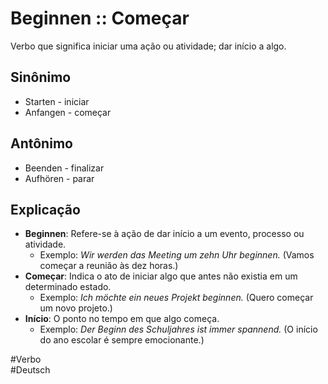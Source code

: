 # Beginnen :: Começar
<!--SR:!2024-11-08,4,270-->
Verbo que significa iniciar uma ação ou atividade; dar início a algo.

## Sinônimo
- Starten - iniciar  
- Anfangen - começar  

## Antônimo
- Beenden - finalizar  
- Aufhören - parar  

## Explicação
- **Beginnen**: Refere-se à ação de dar início a um evento, processo ou atividade.
  - Exemplo: *Wir werden das Meeting um zehn Uhr beginnen.* (Vamos começar a reunião às dez horas.)
- **Começar**: Indica o ato de iniciar algo que antes não existia em um determinado estado.
  - Exemplo: *Ich möchte ein neues Projekt beginnen.* (Quero começar um novo projeto.)
- **Início**: O ponto no tempo em que algo começa.
  - Exemplo: *Der Beginn des Schuljahres ist immer spannend.* (O início do ano escolar é sempre emocionante.)

#Verbo  
#Deutsch